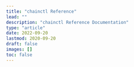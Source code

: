 ```yaml
---
title: "chainctl Reference"
lead: ""
description: "chainctl Reference Documentation"
type: "article"
date: 2022-09-20
lastmod: 2020-09-20
draft: false
images: []
toc: false
---
```

